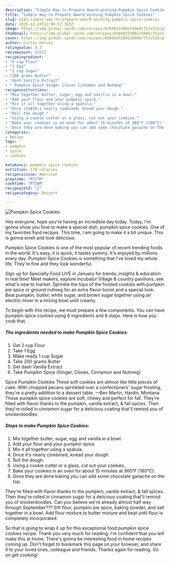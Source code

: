 ```yaml
---
description: "Simple Way to Prepare Award-winning Pumpkin Spice Cookies"
title: "Simple Way to Prepare Award-winning Pumpkin Spice Cookies"
slug: 1183-simple-way-to-prepare-award-winning-pumpkin-spice-cookies
date: 2020-12-24T12:40:57.363Z
image: https://img-global.cpcdn.com/recipes/6366025309224960/751x532cq70/pumpkin-spice-cookies-recipe-main-photo.jpg
thumbnail: https://img-global.cpcdn.com/recipes/6366025309224960/751x532cq70/pumpkin-spice-cookies-recipe-main-photo.jpg
cover: https://img-global.cpcdn.com/recipes/6366025309224960/751x532cq70/pumpkin-spice-cookies-recipe-main-photo.jpg
author: Curtis Harvey
ratingvalue: 4.3
reviewcount: 31672
recipeingredient:
- "2 cup Flour"
- "1 Egg"
- "1 cup Sugar"
- "200 grams Butter"
- "dash Vanilla Extract"
- " Pumpkin Spice Ginger Cloves Cinnamon and Nutmeg"
recipeinstructions:
- "Mix together butter, sugar, egg and vanilla in a bowl."
- "Add your flour and your pumpkin spice."
- "Mix it all together using a spatula."
- "Once it&#39;s nearly combined, knead your dough."
- "Roll the dough."
- "Using a cookie cutter or a glass, cut out your cookies."
- "Bake your cookies in an oven for about 15 minutes at 360°F (180°C)."
- "Once they are done baking you can add some chocolate ganache on the top."
categories:
- Recipe
tags:
- pumpkin
- spice
- cookies

katakunci: pumpkin spice cookies 
nutrition: 178 calories
recipecuisine: American
preptime: "PT27M"
cooktime: "PT50M"
recipeyield: "2"
recipecategory: Dessert

---
```



![Pumpkin Spice Cookies](https://img-global.cpcdn.com/recipes/6366025309224960/751x532cq70/pumpkin-spice-cookies-recipe-main-photo.jpg)

Hey everyone, hope you're having an incredible day today. Today, I'm gonna show you how to make a special dish, pumpkin spice cookies. One of my favorites food recipes. This time, I am going to make it a bit unique. This is gonna smell and look delicious.

Pumpkin Spice Cookies is one of the most popular of recent trending foods in the world. It's easy, it is quick, it tastes yummy. It's enjoyed by millions every day. Pumpkin Spice Cookies is something that I've loved my whole life. They're fine and they look wonderful.

Sign up for Specialty Food LIVE in January for trends, insights &amp; education in real time! Meet makers, explore Incubator Village &amp; country pavilions, see what&#39;s new to market. Sprinkle the tops of the frosted cookies with pumpkin pie spice or ground nutmeg for an extra flavor boost and a special look. Beat pumpkin, butter, white sugar, and brown sugar together using an electric mixer in a mixing bowl until creamy.


To begin with this recipe, we must prepare a few components. You can have pumpkin spice cookies using 6 ingredients and 8 steps. Here is how you cook that.

<!--inarticleads1-->

##### The ingredients needed to make Pumpkin Spice Cookies:

1. Get 2 cup Flour
1. Take 1 Egg
1. Make ready 1 cup Sugar
1. Take 200 grams Butter
1. Get dash Vanilla Extract
1. Take  Pumpkin Spice (Ginger, Cloves, Cinnamon and Nutmeg)


Spice Pumpkin Cookies These soft cookies are almost like little pieces of cake. With chopped pecans sprinkled over a confectioners&#39; sugar frosting, they&#39;re a pretty addition to a dessert table. —Bev Martin, Hardin, Montana These pumpkin spice cookies are soft, chewy and perfect for fall. They&#39;re filled with flavor thanks to the pumpkin, vanilla extract, &amp; fall spices. Then they&#39;re rolled in cinnamon sugar for a delicious coating that&#39;ll remind you of snickerdoodles. 

<!--inarticleads2-->

##### Steps to make Pumpkin Spice Cookies:

1. Mix together butter, sugar, egg and vanilla in a bowl.
1. Add your flour and your pumpkin spice.
1. Mix it all together using a spatula.
1. Once it&#39;s nearly combined, knead your dough.
1. Roll the dough.
1. Using a cookie cutter or a glass, cut out your cookies.
1. Bake your cookies in an oven for about 15 minutes at 360°F (180°C).
1. Once they are done baking you can add some chocolate ganache on the top.


They&#39;re filled with flavor thanks to the pumpkin, vanilla extract, &amp; fall spices. Then they&#39;re rolled in cinnamon sugar for a delicious coating that&#39;ll remind you of snickerdoodles. Can you believe we&#39;re already almost half way through September??? Sift flour, pumpkin pie spice, baking powder, and salt together in a bowl. Add flour mixture to butter mixture and beat until flour is completely incorporated. 

So that is going to wrap it up for this exceptional food pumpkin spice cookies recipe. Thank you very much for reading. I'm confident that you will make this at home. There's gonna be interesting food in home recipes coming up. Don't forget to bookmark this page on your browser, and share it to your loved ones, colleague and friends. Thanks again for reading. Go on get cooking!
